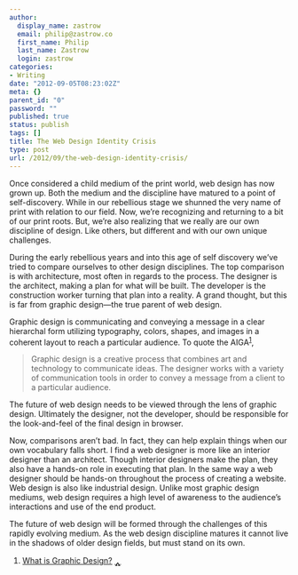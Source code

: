 ```yaml
---
author:
  display_name: zastrow
  email: philip@zastrow.co
  first_name: Philip
  last_name: Zastrow
  login: zastrow
categories:
- Writing
date: "2012-09-05T08:23:02Z"
meta: {}
parent_id: "0"
password: ""
published: true
status: publish
tags: []
title: The Web Design Identity Crisis
type: post
url: /2012/09/the-web-design-identity-crisis/
---
```

<p>Once considered a child medium of the print world, web design has now grown up. Both the medium and the discipline have matured to a point of self-discovery. While in our rebellious stage we shunned the very name of print with relation to our field. Now, we’re recognizing and returning to a bit of our print roots. But, we’re also realizing that we really are our own discipline of design. Like others, but different and with our own unique challenges.</p>
<p>During the early rebellious years and into this age of self discovery we’ve tried to compare ourselves to other design disciplines. The top comparison is with architecture, most often in regards to the process. The designer is the architect, making a plan for what will be built. The developer is the construction worker turning that plan into a reality. A grand thought, but this is far from graphic design—the true parent of web design.</p>
<p>Graphic design is communicating and conveying a message in a clear hierarchal form utilizing typography, colors, shapes, and images in a coherent layout to reach a particular audience. To quote the AIGA<sup id="fnref:1"><a href="#fn:1" class="footnote">1</a></sup>,</p>
<blockquote>
<p>Graphic design is a creative process that combines art and technology to communicate ideas. The designer works with a variety of communication tools in order to convey a message from a client to a particular audience.</p>
</blockquote>
<p>The future of web design needs to be viewed through the lens of graphic design. Ultimately the designer, not the developer, should be responsible for the look-and-feel of the final design in browser.</p>
<p>Now, comparisons aren’t bad. In fact, they can help explain things when our own vocabulary falls short. I find a web designer is more like an interior designer than an architect. Though interior designers make the plan, they also have a hands-on role in executing that plan. In the same way a web designer should be hands-on throughout the process of creating a website. Web design is also like industrial design. Unlike most graphic design mediums, web design requires a high level of awareness to the audience’s interactions and use of the end product.</p>
<p>The future of web design will be formed through the challenges of this rapidly evolving medium. As the web design discipline matures it cannot live in the shadows of older design fields, but must stand on its own.</p>
<div class="footnotes">
<ol>
<li id="fn:1">
<p><a href="http://www.aiga.org/guide-whatisgraphicdesign/">What is Graphic Design?</a>&nbsp;<a href="#fnref:1" class="reversefootnote">&#129173;</a></p>
</li>
</ol>
</div>
